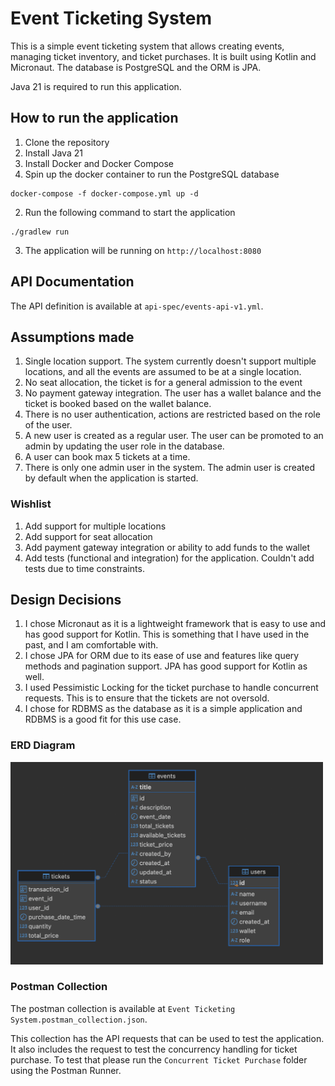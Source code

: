 # Event Ticketing System

This is a simple event ticketing system that allows creating events, managing ticket inventory, and ticket purchases.
It is built using Kotlin and Micronaut. The database is PostgreSQL and the ORM is JPA.

Java 21 is required to run this application.

## How to run the application
1. Clone the repository
2. Install Java 21
3. Install Docker and Docker Compose
4. Spin up the docker container to run the PostgreSQL database
```shell
docker-compose -f docker-compose.yml up -d
```
2. Run the following command to start the application
```shell
./gradlew run
```
3. The application will be running on `http://localhost:8080`

## API Documentation
The API definition is available at `api-spec/events-api-v1.yml`.


## Assumptions made

1. Single location support. The system currently doesn't support multiple locations, and all the events are assumed to be at a single location.
2. No seat allocation, the ticket is for a general admission to the event
3. No payment gateway integration. The user has a wallet balance and the ticket is booked based on the wallet balance.
4. There is no user authentication, actions are restricted based on the role of the user.
5. A new user is created as a regular user. The user can be promoted to an admin by updating the user role in the database.
6. A user can book max 5 tickets at a time.
7. There is only one admin user in the system. The admin user is created by default when the application is started.


### Wishlist
1. Add support for multiple locations
2. Add support for seat allocation
3. Add payment gateway integration or ability to add funds to the wallet
4. Add tests (functional and integration) for the application. Couldn't add tests due to time constraints.

## Design Decisions

1. I chose Micronaut as it is a lightweight framework that is easy to use and has good support for Kotlin. This is something that I have used in the past, and I am comfortable with.
2. I chose JPA for ORM due to its ease of use and features like query methods and pagination support. JPA has good support for Kotlin as well.
3. I used Pessimistic Locking for the ticket purchase to handle concurrent requests. This is to ensure that the tickets are not oversold.
4. I chose for RDBMS as the database as it is a simple application and RDBMS is a good fit for this use case.


### ERD Diagram
<img src="api-spec/erdimage.png" alt="ERD Diagram" width="500"/>

### Postman Collection
The postman collection is available at `Event Ticketing System.postman_collection.json`.

This collection has the API requests that can be used to test the application.
It also includes the request to test the concurrency handling for ticket purchase. To test that please run the `Concurrent Ticket Purchase` folder using the Postman Runner.


